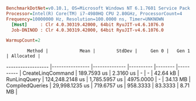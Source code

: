 ``` ini

BenchmarkDotNet=v0.10.1, OS=Microsoft Windows NT 6.1.7601 Service Pack 1
Processor=Intel(R) Core(TM) i7-4980HQ CPU 2.80GHz, ProcessorCount=4
Frequency=10000000 Hz, Resolution=100.0000 ns, Timer=UNKNOWN
  [Host]     : Clr 4.0.30319.42000, 64bit RyuJIT-v4.6.1076.0
  Job-DNINOD : Clr 4.0.30319.42000, 64bit RyuJIT-v4.6.1076.0

WarmupCount=2  

```
            Method |            Mean |        StdDev |     Gen 0 |   Gen 1 | Allocated |
------------------ |---------------- |-------------- |---------- |-------- |---------- |
 CreateLinqCommand |     189.7593 us |     2.3160 us |         - |       - |  42.64 kB |
      RunLinqQuery | 124,248.2148 us | 1,785.5957 us | 4975.0000 |       - |  34.13 MB |
   CompiledQueries |  29,998.1235 us |   719.6757 us |  958.3333 | 83.3333 |   8.71 MB |
